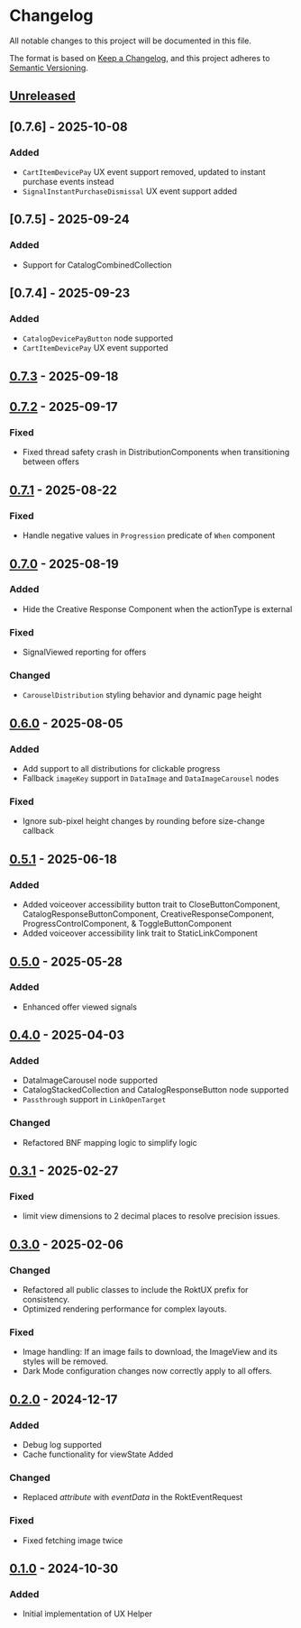 <!-- markdownlint-disable MD024 -->

# Changelog

All notable changes to this project will be documented in this file.

The format is based on [Keep a Changelog](https://keepachangelog.com/en/1.1.0/),
and this project adheres to [Semantic Versioning](https://semver.org/spec/v2.0.0.html).

## [Unreleased]

## [0.7.6] - 2025-10-08

### Added

- `CartItemDevicePay` UX event support removed, updated to instant purchase events instead
- `SignalInstantPurchaseDismissal` UX event support added

## [0.7.5] - 2025-09-24

### Added

- Support for CatalogCombinedCollection

## [0.7.4] - 2025-09-23

### Added

- `CatalogDevicePayButton` node supported
- `CartItemDevicePay` UX event supported

## [0.7.3] - 2025-09-18

## [0.7.2] - 2025-09-17

### Fixed

- Fixed thread safety crash in DistributionComponents when transitioning between offers

## [0.7.1] - 2025-08-22

### Fixed

- Handle negative values in `Progression` predicate of `When` component

## [0.7.0] - 2025-08-19

### Added

- Hide the Creative Response Component when the actionType is external

### Fixed

- SignalViewed reporting for offers

### Changed

- `CarouselDistribution` styling behavior and dynamic page height

## [0.6.0] - 2025-08-05

### Added

- Add support to all distributions for clickable progress
- Fallback `imageKey` support in `DataImage` and `DataImageCarousel` nodes

### Fixed

- Ignore sub-pixel height changes by rounding before size-change callback

## [0.5.1] - 2025-06-18

### Added

- Added voiceover accessibility button trait to CloseButtonComponent, CatalogResponseButtonComponent, CreativeResponseComponent, ProgressControlComponent, & ToggleButtonComponent
- Added voiceover accessibility link trait to StaticLinkComponent

## [0.5.0] - 2025-05-28

### Added

- Enhanced offer viewed signals

## [0.4.0] - 2025-04-03

### Added

- DataImageCarousel node supported
- CatalogStackedCollection and CatalogResponseButton node supported
- `Passthrough` support in `LinkOpenTarget`

### Changed

- Refactored BNF mapping logic to simplify logic

## [0.3.1] - 2025-02-27

### Fixed

- limit view dimensions to 2 decimal places to resolve precision issues.

## [0.3.0] - 2025-02-06

### Changed

- Refactored all public classes to include the RoktUX prefix for consistency.
- Optimized rendering performance for complex layouts.

### Fixed

- Image handling: If an image fails to download, the ImageView and its styles will be removed.
- Dark Mode configuration changes now correctly apply to all offers.

## [0.2.0] - 2024-12-17

### Added

- Debug log supported
- Cache functionality for viewState Added

### Changed

- Replaced _attribute_ with _eventData_ in the RoktEventRequest

### Fixed

- Fixed fetching image twice

## [0.1.0] - 2024-10-30

### Added

- Initial implementation of UX Helper

[unreleased]: https://github.com/ROKT/rokt-ux-helper-ios/compare/0.7.3...HEAD
[0.7.3]: https://github.com/ROKT/rokt-ux-helper-ios/compare/0.7.2...0.7.3
[0.7.2]: https://github.com/ROKT/rokt-ux-helper-ios/compare/0.7.1...0.7.2
[0.7.1]: https://github.com/ROKT/rokt-ux-helper-ios/compare/0.7.0...0.7.1
[0.7.0]: https://github.com/ROKT/rokt-ux-helper-ios/compare/0.6.0...0.7.0
[0.6.0]: https://github.com/ROKT/rokt-ux-helper-ios/compare/0.5.1...0.6.0
[0.5.1]: https://github.com/ROKT/rokt-ux-helper-ios/compare/0.5.0...0.5.1
[0.5.0]: https://github.com/ROKT/rokt-ux-helper-ios/compare/v0.4.0...0.5.0
[0.4.0]: https://github.com/ROKT/rokt-ux-helper-ios/compare/v0.3.1...v0.4.0
[0.3.1]: https://github.com/ROKT/rokt-ux-helper-ios/compare/v0.3.0...v0.3.1
[0.3.0]: https://github.com/ROKT/rokt-ux-helper-ios/compare/v0.2.0...v0.3.0
[0.2.0]: https://github.com/ROKT/rokt-ux-helper-ios/compare/v0.1.0...v0.2.0
[0.1.0]: https://github.com/ROKT/rokt-ux-helper-ios/compare/...v0.1.0
